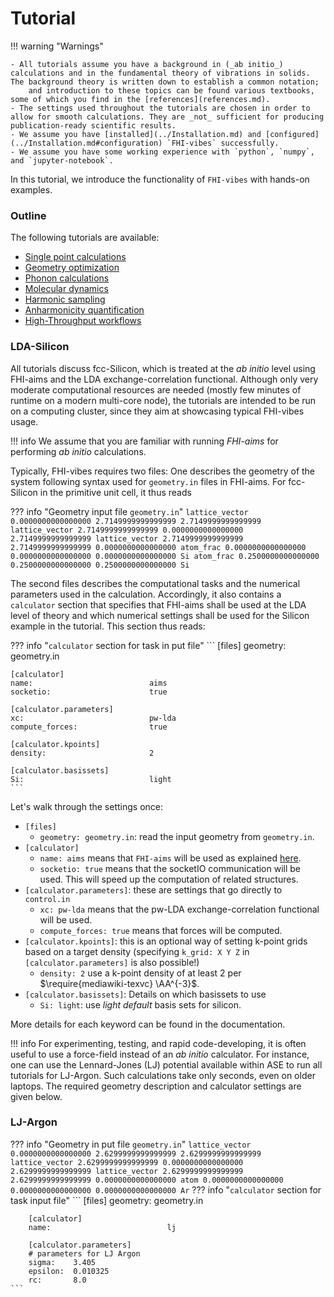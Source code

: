 # Tutorial

!!! warning "Warnings"

	- All tutorials assume you have a background in (_ab initio_) calculations and in the fundamental theory of vibrations in solids. The background theory is written down to establish a common notation;
	    and introduction to these topics can be found various textbooks, some of which you find in the [references](references.md).
	- The settings used throughout the tutorials are chosen in order to allow for smooth calculations. They are _not_ sufficient for producing publication-ready scientific results.
	- We assume you have [installed](../Installation.md) and [configured](../Installation.md#configuration) `FHI-vibes` successfully.
	- We assume you have some working experience with `python`, `numpy`, and `jupyter-notebook`.

In this tutorial, we introduce the functionality of `FHI-vibes` with hands-on examples.

### Outline

The following tutorials are available:

- [Single point calculations](0_singlepoint.md)
- [Geometry optimization](1_geometry_optimization.md)
- [Phonon calculations](2_phonopy_intro.md)
- [Molecular dynamics](3_md_intro.md)
- [Harmonic sampling](4_statistical_sampling.md)
- [Anharmonicity quantification](5_anharmonicity_quantification.md)
- [High-Throughput workflows](../High_Throughput/Tutorial/0_configuring_fw_for_vibes.md)

### LDA-Silicon

All tutorials discuss fcc-Silicon, which is treated at the _ab initio_ level using FHI-aims and the LDA exchange-correlation functional.
Although only very moderate computational resources are needed (mostly few minutes of runtime on a modern multi-core node), the tutorials
are intended to be run on a computing cluster, since they aim at showcasing typical
FHI-vibes usage.

!!! info
	We assume that you are familiar with running *FHI-aims* for performing _ab initio_ calculations.



Typically, FHI-vibes requires two files: One describes the geometry of the system
following  syntax used for `geometry.in` files in FHI-aims. For fcc-Silicon in the
primitive unit cell, it thus reads

??? info "Geometry input file `geometry.in`"
    ```
    lattice_vector 0.0000000000000000 2.7149999999999999 2.7149999999999999
    lattice_vector 2.7149999999999999 0.0000000000000000 2.7149999999999999
    lattice_vector 2.7149999999999999 2.7149999999999999 0.0000000000000000
    atom_frac 0.0000000000000000 0.0000000000000000 0.0000000000000000 Si
    atom_frac 0.2500000000000000 0.2500000000000000 0.2500000000000000 Si
    ```

The second files describes the computational tasks and the numerical parameters used
in the calculation. Accordingly, it also contains a `calculator` section that specifies
that FHI-aims shall be used at the LDA level of theory and which numerical settings shall
be used for the Silicon example in the tutorial. This section thus reads:

??? info "`calculator` section for task in put file"
    ```
	[files]
	geometry:                      geometry.in

    [calculator]
    name:                          aims
    socketio:                      true

    [calculator.parameters]
    xc:                            pw-lda
    compute_forces:                true

    [calculator.kpoints]
    density:                       2

    [calculator.basissets]
    Si:                            light
    ```

Let's walk through the settings once:

- `[files]`
	- `geometry: geometry.in`: read the input geometry from `geometry.in`.
- `[calculator]`
	- `name: aims` means that `FHI-aims` will be used as explained [here](../Documentation/calculator_setup.md#calculator).
	- `socketio: true` means that the socketIO communication will be used. This will speed up the computation of related structures.
- `[calculator.parameters]`: these are settings that go directly to `control.in`
	- `xc: pw-lda` means that the pw-LDA exchange-correlation functional will be used.
	- `compute_forces: true` means that forces will be computed.
- `[calculator.kpoints]`: this is an optional way of setting k-point grids based on a target density (specifying `k_grid: X Y Z` in `[calculator.parameters]` is also possible!)
	- `density: 2` use a k-point density of at least 2 per $\require{mediawiki-texvc} \AA^{-3}$.
- `[calculator.basissets]`: Details on which basissets to use
	- `Si: light`: use _light default_ basis sets for silicon.

More details for each keyword can be found in the documentation.


!!! info
    For experimenting, testing, and rapid code-developing, it is often useful to use a force-field instead of an
    _ab initio_ calculator. For instance, one can use the Lennard-Jones (LJ) potential available within ASE to run all
    tutorials for LJ-Argon. Such calculations take only seconds, even on older laptops. The required geometry description
    and calculator settings are given below.

### LJ-Argon

??? info "Geometry in put file `geometry.in`"
    ```
    lattice_vector 0.0000000000000000 2.6299999999999999 2.6299999999999999
    lattice_vector 2.6299999999999999 0.0000000000000000 2.6299999999999999
    lattice_vector 2.6299999999999999 2.6299999999999999 0.0000000000000000
    atom 0.0000000000000000 0.0000000000000000 0.0000000000000000 Ar
    ```
??? info "`calculator` section for task input file"
    ```
    	[files]
		geometry:                      geometry.in

        [calculator]
        name:                          lj

        [calculator.parameters]
        # parameters for LJ Argon
        sigma:    3.405
        epsilon:  0.010325
        rc:       8.0
    ```
